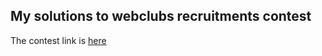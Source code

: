 ## My solutions to webclubs recruitments contest 

The contest link is [here](https://www.hackerrank.com/contests/web-club-recruitment-opc/challenges)